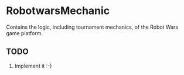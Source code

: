 # RobotwarsMechanic

Contains the logic, including tournament mechanics, of the Robot Wars game platform.

## TODO

1. Implement it :-)
